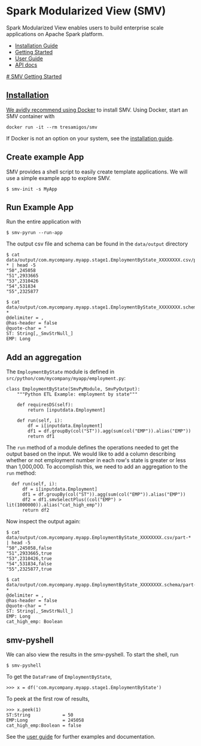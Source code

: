 # Spark Modularized View (SMV)
Spark Modularized View enables users to build enterprise scale applications on Apache Spark platform.

* [Installation Guide](docs/installation.md)
* [Getting Started](#env)
* [User Guide](docs/0_user_toc.md)
* [API docs](http://tresamigossd.github.io/SMV/scaladocs/index.html#org.tresamigos.smv.package)


<a href='env'>
# SMV Getting Started

## Installation

We avidly recommend using [Docker](https://docs.docker.com/engine/installation/) to install SMV. Using Docker, start an SMV container with

```
docker run -it --rm tresamigos/smv
```

If Docker is not an option on your system, see the [installation guide](docs/installation.md).

## Create example App

SMV provides a shell script to easily create template applications. We will use a simple example app to explore SMV.

```shell
$ smv-init -s MyApp
```

## Run Example App

Run the entire application with

```shell
$ smv-pyrun --run-app
```

The output csv file and schema can be found in the `data/output` directory

```shell
$ cat data/output/com.mycompany.myapp.stage1.EmploymentByState_XXXXXXXX.csv/part-* | head -5
"50",245058
"51",2933665
"53",2310426
"54",531834
"55",2325877

$ cat data/output/com.mycompany.myapp.stage1.EmploymentByState_XXXXXXXX.schema/part-*
@delimiter = ,
@has-header = false
@quote-char = "
ST: String[,_SmvStrNull_]
EMP: Long
```

## Add an aggregation

The `EmploymentByState` module is defined in `src/python/com/mycompany/myapp/employment.py`:

```shell
class EmploymentByState(SmvPyModule, SmvPyOutput):
    """Python ETL Example: employment by state"""

    def requiresDS(self):
        return [inputdata.Employment]

    def run(self, i):
        df = i[inputdata.Employment]
        df1 = df.groupBy(col("ST")).agg(sum(col("EMP")).alias("EMP"))
        return df1
```

The `run` method of a module defines the operations needed to get the output based on the input. We would like to add a column describing whether or not employment number in each row's state is greater or less than 1,000,000. To accomplish this, we need to add an aggregation to the `run` method:

```shell
  def run(self, i):
      df = i[inputdata.Employment]
      df1 = df.groupBy(col("ST")).agg(sum(col("EMP")).alias("EMP"))
      df2 = df1.smvSelectPlus((col("EMP") > lit(1000000)).alias("cat_high_emp"))
      return df2
```

Now inspect the output again:

```shell
$ cat data/output/com.mycompany.myapp.EmploymentByState_XXXXXXXX.csv/part-* | head -5
"50",245058,false
"51",2933665,true
"53",2310426,true
"54",531834,false
"55",2325877,true

$ cat data/output/com.mycompany.myapp.EmploymentByState_XXXXXXXX.schema/part-*
@delimiter = ,
@has-header = false
@quote-char = "
ST: String[,_SmvStrNull_]
EMP: Long
cat_high_emp: Boolean
```

## smv-pyshell

We can also view the results in the smv-pyshell. To start the shell, run

```
$ smv-pyshell
```

To get the `DataFrame` of `EmploymentByState`,

```shell
>>> x = df('com.mycompany.myapp.stage1.EmploymentByState')

```

To peek at the first row of results,

```shell
>>> x.peek(1)
ST:String            = 50
EMP:Long             = 245058
cat_high_emp:Boolean = false
```

See the [user guide](docs/0_user_toc.md) for further examples and documentation.
